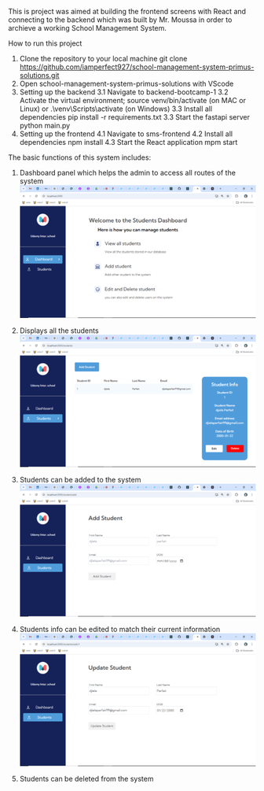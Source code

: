 This is project was aimed at building the frontend screens with React and connecting to the backend which was built by Mr. Moussa in order to archieve a working School Management System. 

How to run this project
1. Clone the repository to your local machine
    git clone https://github.com/iamperfect927/school-management-system-primus-solutions.git
2. Open school-management-system-primus-solutions with VScode
3. Setting up the backend
    3.1 Navigate to backend-bootcamp-1
    3.2 Activate the virtual environment;
        source venv/bin/activate (on MAC or Linux) or
        .\venv\Scripts\activate (on Windows)
    3.3 Install all dependencies 
        pip install -r requirements.txt
    3.3 Start the fastapi server 
        python main.py
4. Setting up the frontend
    4.1 Navigate to sms-frontend
    4.2 Install all dependencies
        npm install
    4.3 Start the React application
        mpm start


The basic functions of this system includes:

1. Dashboard panel which helps the admin to access all routes of the system
![Alt text](/ss's/Screenshot%20(26).png)

2. Displays all the students
![Alt text](/ss's/Screenshot%20(27).png)

3. Students can be added to the system
![Alt text](/ss's/Screenshot%20(28).png)

4. Students info can be edited to match their current information
![Alt text](/ss's/Screenshot%20(29).png)

5. Students can be deleted from the system
